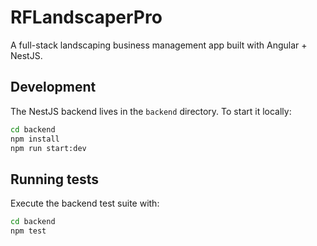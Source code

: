 # RFLandscaperPro
A full-stack landscaping business management app built with Angular + NestJS.

## Development

The NestJS backend lives in the `backend` directory.
To start it locally:

```bash
cd backend
npm install
npm run start:dev
```

## Running tests

Execute the backend test suite with:

```bash
cd backend
npm test
```
